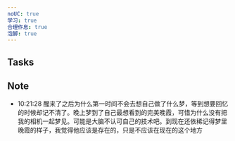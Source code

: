 ```yaml
---
noUC: true
学习: true
合理作息: true
泡脚: true
---
```


## Tasks

## Note

- 10:21:28 醒来了之后为什么第一时间不会去想自己做了什么梦，等到想要回忆的时候却记不清了。晚上梦到了自己最想看到的完美晚霞，可惜为什么没有把我的相机一起梦见。可能是大脑不认可自己的技术吧。到现在还依稀记得梦里晚霞的样子，我觉得他应该是存在的，只是不应该在现在的这个地方 